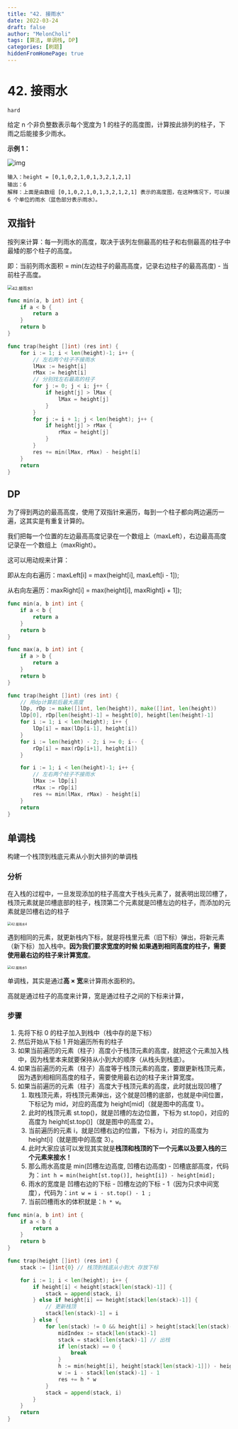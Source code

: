 ```yaml
---
title: "42. 接雨水"
date: 2022-03-24
draft: false
author: "MelonCholi"
tags: [算法, 单调栈, DP]
categories: [刷题]
hiddenFromHomePage: true
---
```


# 42. 接雨水

`hard`

给定 n 个非负整数表示每个宽度为 1 的柱子的高度图，计算按此排列的柱子，下雨之后能接多少雨水。

**示例 1：**

![img](https://markdown-1303167219.cos.ap-shanghai.myqcloud.com/rainwatertrap.png)

```
输入：height = [0,1,0,2,1,0,1,3,2,1,2,1]
输出：6
解释：上面是由数组 [0,1,0,2,1,0,1,3,2,1,2,1] 表示的高度图，在这种情况下，可以接 6 个单位的雨水（蓝色部分表示雨水）。 
```

## 双指针

按列来计算：每一列雨水的高度，取决于该列左侧最高的柱子和右侧最高的柱子中最矮的那个柱子的高度。

即：当前列雨水面积 = min(左边柱子的最高高度，记录右边柱子的最高高度) - 当前柱子高度。

<img src="https://markdown-1303167219.cos.ap-shanghai.myqcloud.com/20210402091208445.png" alt="42.接雨水1" style="zoom: 67%;" />

```go
func min(a, b int) int {
	if a < b {
		return a
	}
	return b
}

func trap(height []int) (res int) {
	for i := 1; i < len(height)-1; i++ {
		// 左右两个柱子不接雨水
		lMax := height[i]
		rMax := height[i]
		// 分别找左右最高的柱子
		for j := 0; j < i; j++ {
			if height[j] > lMax {
				lMax = height[j]
			}
		}
		for j := i + 1; j < len(height); j++ {
			if height[j] > rMax {
				rMax = height[j]
			}
		}
		res += min(lMax, rMax) - height[i]
	}
	return
}
```

## DP

为了得到两边的最高高度，使用了双指针来遍历，每到一个柱子都向两边遍历一遍，这其实是有重复计算的。

我们把每一个位置的左边最高高度记录在一个数组上（maxLeft），右边最高高度记录在一个数组上（maxRight）。

这可以用动规来计算：

即从左向右遍历：maxLeft[i] = max(height[i], maxLeft[i - 1]);

从右向左遍历：maxRight[i] = max(height[i], maxRight[i + 1]);

```go
func min(a, b int) int {
	if a < b {
		return a
	}
	return b
}

func max(a, b int) int {
	if a > b {
		return a
	}
	return b
}

func trap(height []int) (res int) {
	// 用dp计算前后最大高度
	lDp, rDp := make([]int, len(height)), make([]int, len(height))
	lDp[0], rDp[len(height)-1] = height[0], height[len(height)-1]
	for i := 1; i < len(height); i++ {
		lDp[i] = max(lDp[i-1], height[i])
	}
	for i := len(height) - 2; i >= 0; i-- {
		rDp[i] = max(rDp[i+1], height[i])
	}

	for i := 1; i < len(height)-1; i++ {
		// 左右两个柱子不接雨水
		lMax := lDp[i]
		rMax := rDp[i]
		res += min(lMax, rMax) - height[i]
	}
	return
}
```

## 单调栈

构建一个栈顶到栈底元素从小到大排列的单调栈

### 分析

在入栈的过程中，一旦发现添加的柱子高度大于栈头元素了，就表明出现凹槽了，栈顶元素就是凹槽底部的柱子，栈顶第二个元素就是凹槽左边的柱子，而添加的元素就是凹槽右边的柱子

<img src="https://markdown-1303167219.cos.ap-shanghai.myqcloud.com/2021022309321229.png" alt="42.接雨水4" style="zoom: 50%;" />

遇到相同的元素，就更新栈内下标，就是将栈里元素（旧下标）弹出，将新元素（新下标）加入栈中。**因为我们要求宽度的时候 如果遇到相同高度的柱子，需要使用最右边的柱子来计算宽度**。

<img src="https://markdown-1303167219.cos.ap-shanghai.myqcloud.com/20210223094619398.png" alt="42.接雨水5" style="zoom: 50%;" />

单调栈，其实是通过**高 × 宽**来计算雨水面积的。

高就是通过柱子的高度来计算，宽是通过柱子之间的下标来计算，

### 步骤

1. 先将下标 0 的柱子加入到栈中（栈中存的是下标）
2. 然后开始从下标 1 开始遍历所有的柱子
3. 如果当前遍历的元素（柱子）高度小于栈顶元素的高度，就把这个元素加入栈中，因为栈里本来就要保持从小到大的顺序（从栈头到栈底）。
4. 如果当前遍历的元素（柱子）高度等于栈顶元素的高度，要跟更新栈顶元素，因为遇到相相同高度的柱子，需要使用最右边的柱子来计算宽度。
5. 如果当前遍历的元素（柱子）高度大于栈顶元素的高度，此时就出现凹槽了
    1. 取栈顶元素，将栈顶元素弹出，这个就是凹槽的底部，也就是中间位置，下标记为 mid，对应的高度为 height[mid]（就是图中的高度 1）。
    2. 此时的栈顶元素 st.top()，就是凹槽的左边位置，下标为 st.top()，对应的高度为 height[st.top()]（就是图中的高度 2）。
    3. 当前遍历的元素 i，就是凹槽右边的位置，下标为 i，对应的高度为 height[i]（就是图中的高度 3）。
    4. 此时大家应该可以发现其实就是**栈顶和栈顶的下一个元素以及要入栈的三个元素来接水！**
    5. 那么雨水高度是 min(凹槽左边高度, 凹槽右边高度) - 凹槽底部高度，代码为：`int h = min(height[st.top()], height[i]) - height[mid];`
    6. 雨水的宽度是 凹槽右边的下标 - 凹槽左边的下标 - 1（因为只求中间宽度），代码为：`int w = i - st.top() - 1 ;`
    7. 当前凹槽雨水的体积就是：`h * w`。

```go
func min(a, b int) int {
	if a < b {
		return a
	}
	return b
}

func trap(height []int) (res int) {
	stack := []int{0} // 栈顶到栈底从小到大 存放下标

	for i := 1; i < len(height); i++ {
		if height[i] < height[stack[len(stack)-1]] {
			stack = append(stack, i)
		} else if height[i] == height[stack[len(stack)-1]] {
			// 更新栈顶
			stack[len(stack)-1] = i
		} else {
			for len(stack) != 0 && height[i] > height[stack[len(stack)-1]] {
				midIndex := stack[len(stack)-1]
				stack = stack[:len(stack)-1] // 出栈
				if len(stack) == 0 {
					break
				}
				h := min(height[i], height[stack[len(stack)-1]]) - height[midIndex]
				w := i - stack[len(stack)-1] - 1
				res += h * w
			}
			stack = append(stack, i)
		}
	}
	return
}
```

